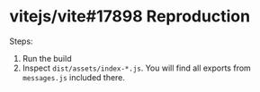 # vitejs/vite#17898 Reproduction

Steps: 
1. Run the build
2. Inspect `dist/assets/index-*.js`. You will find all exports from `messages.js` included there.
